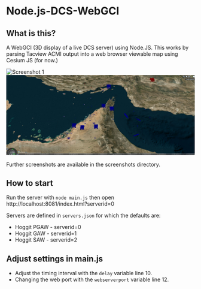 # Node.js-DCS-WebGCI

What is this?
-------------

A WebGCI (3D display of a live DCS server) using Node.JS. This works by parsing Tacview ACMI output into a web browser viewable map using Cesium JS (for now.)

![Screenshot 1](/screenshots/ss1.png?raw=true "Screenshot 1")
![Screenshot 2](/screenshots/ss2.png?raw=true "Screenshot 2")

Further screenshots are available in the screenshots directory.

How to start
------------

Run the server with ``node main.js`` then open http://localhost:8081/index.html?serverid=0

Servers are defined in ``servers.json`` for which the defaults are:

* Hoggit PGAW - serverid=0
* Hoggit GAW - serverid=1
* Hoggit SAW - serverid=2



Adjust settings in main.js
--------------------------

* Adjust the timing interval with the ``delay`` variable line 10.
* Changing the web port with the ``webserverport`` variable  line 12.
